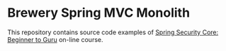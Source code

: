 # Brewery Spring MVC Monolith

This repository contains source code examples of [Spring Security Core: Beginner to Guru](https://www.udemy.com/course/spring-security-core-beginner-to-guru/?referralCode=306F288EB78688C0F3BC) on-line course.

